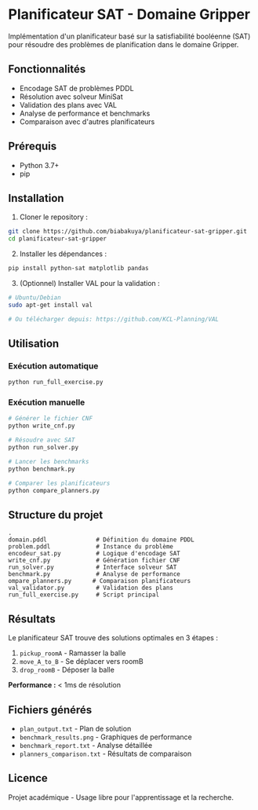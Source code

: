 # Planificateur SAT - Domaine Gripper

Implémentation d'un planificateur basé sur la satisfiabilité booléenne (SAT) pour résoudre des problèmes de planification dans le domaine Gripper.

## Fonctionnalités

- Encodage SAT de problèmes PDDL
- Résolution avec solveur MiniSat
- Validation des plans avec VAL
- Analyse de performance et benchmarks
- Comparaison avec d'autres planificateurs

## Prérequis

- Python 3.7+
- pip

## Installation

1. Cloner le repository :
```bash
git clone https://github.com/biabakuya/planificateur-sat-gripper.git
cd planificateur-sat-gripper
```

2. Installer les dépendances :
```bash
pip install python-sat matplotlib pandas
```

3. (Optionnel) Installer VAL pour la validation :
```bash
# Ubuntu/Debian
sudo apt-get install val

# Ou télécharger depuis: https://github.com/KCL-Planning/VAL
```

## Utilisation

### Exécution automatique
```bash
python run_full_exercise.py
```

### Exécution manuelle
```bash
# Générer le fichier CNF
python write_cnf.py

# Résoudre avec SAT
python run_solver.py

# Lancer les benchmarks
python benchmark.py

# Comparer les planificateurs
python compare_planners.py
```

## Structure du projet

```
.
domain.pddl              # Définition du domaine PDDL
problem.pddl             # Instance du problème
encodeur_sat.py          # Logique d'encodage SAT
write_cnf.py             # Génération fichier CNF
run_solver.py            # Interface solveur SAT
benchmark.py             # Analyse de performance
ompare_planners.py      # Comparaison planificateurs
val_validator.py         # Validation des plans
run_full_exercise.py     # Script principal
```

## Résultats

Le planificateur SAT trouve des solutions optimales en 3 étapes :
1. `pickup_roomA` - Ramasser la balle
2. `move_A_to_B` - Se déplacer vers roomB
3. `drop_roomB` - Déposer la balle

**Performance :** < 1ms de résolution

## Fichiers générés

- `plan_output.txt` - Plan de solution
- `benchmark_results.png` - Graphiques de performance
- `benchmark_report.txt` - Analyse détaillée
- `planners_comparison.txt` - Résultats de comparaison

## Licence

Projet académique - Usage libre pour l'apprentissage et la recherche.
